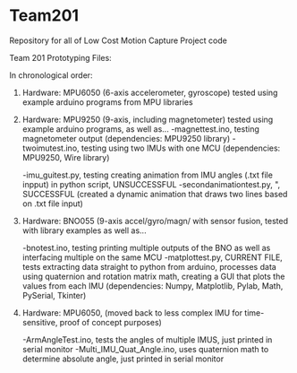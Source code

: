 # Team201
Repository for all of Low Cost Motion Capture Project code

Team 201 Prototyping Files:

In chronological order:

1. Hardware: MPU6050 (6-axis accelerometer, gyroscope) tested using example arduino programs from MPU libraries

2. Hardware: MPU9250 (9-axis, including magnetometer) tested using example arduino programs, as well as...
	-magnettest.ino, testing magnetometer output (dependencies: MPU9250 library)
	-twoimutest.ino, testing using two IMUs with one MCU (dependencies: MPU9250, Wire library)
	
	-imu_guitest.py, testing creating animation from IMU angles (.txt file inpput) in python script, UNSUCCESSFUL
	-secondanimationtest.py, ", SUCCESSFUL (created a dynamic animation that draws two lines based on .txt file input)

3. Hardware: BNO055 (9-axis accel/gyro/magn/ with sensor fusion, tested with library examples as well as...

	-bnotest.ino, testing printing multiple outputs of the BNO as well as interfacing multiple on the same MCU
	-matplottest.py, CURRENT FILE, tests extracting data straight to python from arduino, processes data using quaternion and rotation matrix math, creating a GUI 		that plots the values from each IMU (dependencies: Numpy, Matplotlib, Pylab, Math, PySerial, Tkinter)

4. Hardware: MPU6050, 
	(moved back to less complex IMU for time-sensitive, proof of concept purposes)

	-ArmAngleTest.ino, tests the angles of multiple IMUS, just printed in serial monitor
	-Multi_IMU_Quat_Angle.ino, uses quaternion math to determine absolute angle, just printed in serial monitor
